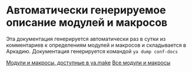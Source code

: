 # Автоматически генерируемое описание модулей и макросов

Эта документация генерируется автоматически раз в сутки из комментариев к определениям модулей и макросов и складывается в Аркадию.
Документация генерируется командой `ya dump conf-docs`

[Модули и макросы, доступные в ya.make](https://a.yandex-team.ru/arc/trunk/arcadia/build/docs/readme.md)
[Все модули и макросы](https://a.yandex-team.ru/arc/trunk/arcadia/build/docs/all.md)